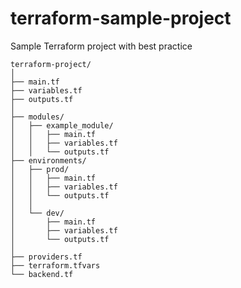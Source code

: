 # terraform-sample-project
Sample Terraform project with best practice

```
terraform-project/
│
├── main.tf
├── variables.tf
├── outputs.tf
│
├── modules/
│   ├── example_module/
│   │   ├── main.tf
│   │   ├── variables.tf
│   │   └── outputs.tf
├── environments/
│   ├── prod/
│   │   ├── main.tf
│   │   ├── variables.tf
│   │   └── outputs.tf
│   │
│   └── dev/
│       ├── main.tf
│       ├── variables.tf
│       └── outputs.tf
│
├── providers.tf
├── terraform.tfvars
└── backend.tf
```

